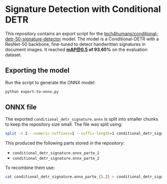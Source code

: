 # Signature Detection with Conditional DETR

This repository contains an export script for the [tech4humans/conditional-detr-50-signature-detector](https://huggingface.co/tech4humans/conditional-detr-50-signature-detector) model. The model is a Conditional-DETR with a ResNet-50 backbone, fine-tuned to detect handwritten signatures in document images. It reached **mAP@0.5 of 93.65%** on the evaluation dataset.

## Exporting the model

Run the script to generate the ONNX model:

```bash
python export-to-onnx.py
```

## ONNX file

The exported `conditional_detr_signature.onnx` is split into smaller chunks to keep the repository size small. The file was split using:

```bash
split -n 2 --numeric-suffixes=1 --suffix-length=1 conditional_detr_signature.onnx conditional_detr_signature.onnx_parte_
```

This produced the following parts stored in the repository:

- `conditional_detr_signature.onnx_parte_1`
- `conditional_detr_signature.onnx_parte_2`

To recombine them use:

```bash
cat conditional_detr_signature.onnx_parte_{1,2} > conditional_detr_signature.onnx
```

